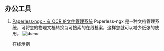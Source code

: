 ## 办公工具

1. [Paperless-ngx - 有 OCR 的文件管理系统](https://github.com/paperless-ngx/paperless-ngx) Paperless-ngx 是一种文档管理系统，可将您的物理文档转换为可搜索的在线档案，这样您就可以减少纸张的使用。
   ![demo](https://raw.githubusercontent.com/paperless-ngx/paperless-ngx/main/docs/assets/screenshots/documents-smallcards.png#gh-light-mode-only)

    [在线示例](https://demo.paperless-ngx.com/dashboard)
